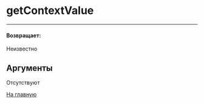 # getContextValue

---



#### Возвращает:

Неизвестно

## Аргументы

Отсутствуют



[На главную](./ecmfunctions/)